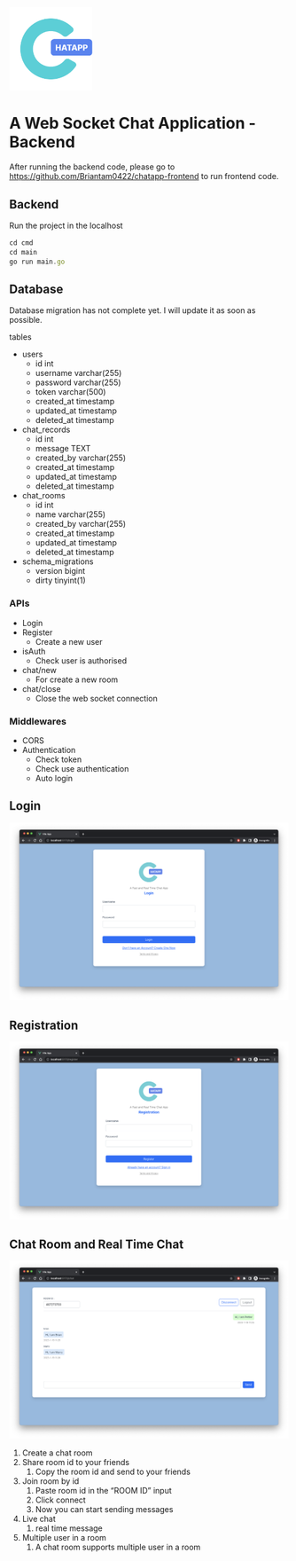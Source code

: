 <img src="instruction/chatapp_logo.png" alt="isolated" width="150"/>

# A Web Socket Chat Application - Backend

After running the backend code, please go to https://github.com/Briantam0422/chatapp-frontend to run frontend code.

## Backend

Run the project in the localhost

```jsx
cd cmd
cd main
go run main.go
```

## Database

Database migration has not complete yet. I will update it as soon as possible.

tables

- users
    - id int
    - username varchar(255)
    - password varchar(255)
    - token varchar(500)
    - created_at timestamp
    - updated_at timestamp
    - deleted_at timestamp
- chat_records
  - id int
  - message TEXT
  - created_by varchar(255)
  - created_at timestamp
  - updated_at timestamp
  - deleted_at timestamp
- chat_rooms
  - id int
  - name varchar(255)
  - created_by varchar(255)
  - created_at timestamp
  - updated_at timestamp
  - deleted_at timestamp
- schema_migrations
  - version bigint
  - dirty tinyint(1)

### APIs

- Login
- Register
    - Create a new user
- isAuth
    - Check user is authorised
- chat/new
    - For create a new room
- chat/close
    - Close the web socket connection

 

### Middlewares

- CORS
- Authentication
    - Check token
    - Check use authentication
    - Auto login

## Login

![Untitled](instruction/login.png)

## Registration

![Untitled](instruction/register.png)

## Chat Room and Real Time Chat

![Untitled](instruction/chat.png)

1. Create a chat room
2. Share room id to your friends
    1. Copy the room id and send to your friends
3. Join room by id
    1. Paste room id in the “ROOM ID” input
    2. Click connect
    3. Now you can start sending messages
4. Live chat
    1. real time message
5. Multiple user in a room
    1. A chat room supports multiple user in a room